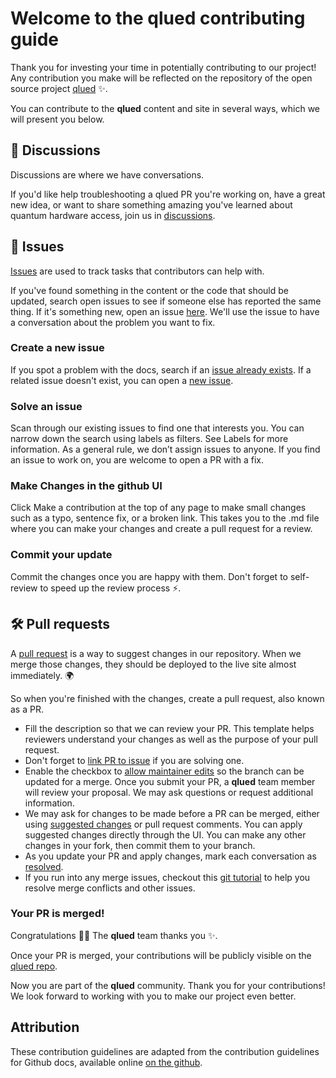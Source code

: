 # Welcome to the qlued contributing guide

Thank you for investing your time in potentially contributing to our project! Any contribution you make will be reflected on the repository of the open source project [qlued](https://github.com/alqor-ug/qlued/) :sparkles:.

You can contribute to the **qlued** content and site in several ways, which we will present you below.

## :mega: Discussions

Discussions are where we have conversations.

If you'd like help troubleshooting a qlued PR you're working on, have a great new idea, or want to share something amazing you've learned about quantum hardware access, join us in [discussions](https://github.com/alqor-ug/qlued/discussions/).

## :lady_beetle: Issues

[Issues](https://docs.github.com/en/github/managing-your-work-on-github/about-issues) are used to track tasks that contributors can help with.

If you've found something in the content or the code that should be updated, search open issues to see if someone else has reported the same thing. If it's something new, open an issue [here](https://github.com/alqor-ug/qlued/issues). We'll use the issue to have a conversation about the problem you want to fix.

### Create a new issue

If you spot a problem with the docs, search if an [issue already exists](https://github.com/alqor-ug/qlued/issues). If a related issue doesn't exist, you can open a [new issue](https://github.com/alqor-ug/qlued/issues/new).

### Solve an issue

Scan through our existing issues to find one that interests you. You can narrow down the search using labels as filters. See Labels for more information. As a general rule, we don’t assign issues to anyone. If you find an issue to work on, you are welcome to open a PR with a fix.

### Make Changes in the github UI

Click Make a contribution at the top of any page to make small changes such as a typo, sentence fix, or a broken link. This takes you to the .md file where you can make your changes and create a pull request for a review.

### Commit your update

Commit the changes once you are happy with them. Don't forget to self-review to speed up the review process :zap:.

## :hammer_and_wrench: Pull requests

A [pull request](https://docs.github.com/en/github/collaborating-with-issues-and-pull-requests/about-pull-requests) is a way to suggest changes in our repository. When we merge those changes, they should be deployed to the live site almost immediately. :earth_africa:

So when you're finished with the changes, create a pull request, also known as a PR.

- Fill the description so that we can review your PR. This template helps reviewers understand your changes as well as the purpose of your pull request.
- Don't forget to [link PR to issue](https://docs.github.com/en/issues/tracking-your-work-with-issues/linking-a-pull-request-to-an-issue) if you are solving one.
- Enable the checkbox to [allow maintainer edits](https://docs.github.com/en/github/collaborating-with-issues-and-pull-requests/allowing-changes-to-a-pull-request-branch-created-from-a-fork) so the branch can be updated for a merge. Once you submit your PR, a **qlued** team member will review your proposal. We may ask questions or request additional information.
- We may ask for changes to be made before a PR can be merged, either using [suggested changes](https://docs.github.com/en/github/collaborating-with-issues-and-pull-requests/incorporating-feedback-in-your-pull-request) or pull request comments. You can apply suggested changes directly through the UI. You can make any other changes in your fork, then commit them to your branch.
- As you update your PR and apply changes, mark each conversation as [resolved](https://docs.github.com/en/github/collaborating-with-issues-and-pull-requests/commenting-on-a-pull-request#resolving-conversations).
- If you run into any merge issues, checkout this [git tutorial](https://github.com/skills/resolve-merge-conflicts) to help you resolve merge conflicts and other issues.

### Your PR is merged!

Congratulations :tada::tada: The **qlued** team thanks you :sparkles:.

Once your PR is merged, your contributions will be publicly visible on the [qlued repo](https://github.com/alqor-ug/qlued/).

Now you are part of the **qlued** community. Thank you for your contributions! We look forward to working with you to make our project even better.

## Attribution

These contribution guidelines are adapted from the contribution guidelines for Github docs, available online [on the github](https://github.com/github/docs/blob/main/CONTRIBUTING.md).
